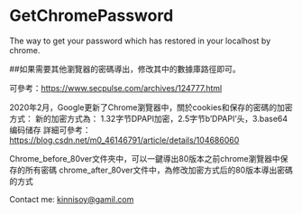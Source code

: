 # GetChromePassword
The way to get your password which has restored in your localhost by chrome.

##如果需要其他瀏覽器的密碼導出，修改其中的數據庫路徑即可。

可參考：https://www.secpulse.com/archives/124777.html

2020年2月，Google更新了Chrome瀏覽器中，關於cookies和保存的密碼的加密方式：
新的加密方式為：
        1.32字节DPAPI加密，2.5字节b’DPAPI’头，3.base64编码储存
        詳細可參考：https://blog.csdn.net/m0_46146791/article/details/104686060
        
Chrome_before_80ver文件夾中，可以一鍵導出80版本之前chrome瀏覽器中保存的所有密碼
chrome_after_80ver文件中，為修改加密方式后的80版本導出密碼的方式


Contact me: kinnisoy@gamil.com
